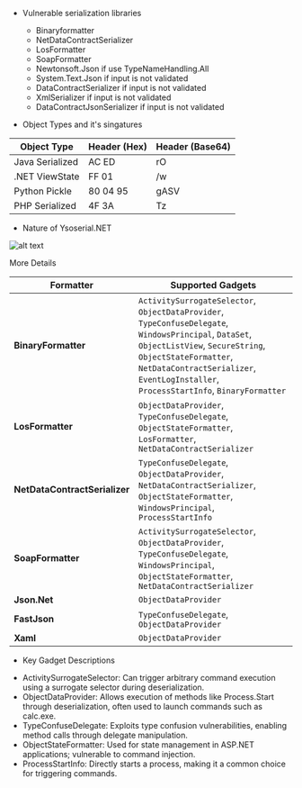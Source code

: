 * Vulnerable serialization libraries 
  - Binaryformatter
  - NetDataContractSerializer
  - LosFormatter
  - SoapFormatter
  - Newtonsoft.Json if use TypeNameHandling.All
  - System.Text.Json if input is not validated 
  - DataContractSerializer if input is not validated
  - XmlSerializer if input is not validated
  - DataContractJsonSerializer if input is not validated

* Object Types and it's singatures

| Object Type    | Header (Hex) | Header (Base64) |
| -------- | ------- | ------- |
| Java Serialized  | AC ED    | rO    |
| .NET ViewState | FF 01     |/w    |
| Python Pickle    | 80 04 95    |gASV    |
| PHP Serialized    | 4F 3A    |Tz    |

* Nature of Ysoserial.NET

![alt text](https://www.mdsec.co.uk/wp-content/uploads/2020/04/Screenshot-2020-04-24-at-10.09.00.png)

More Details 

| **Formatter** | **Supported Gadgets** |
| --- | --- |
| **BinaryFormatter** | `ActivitySurrogateSelector`, `ObjectDataProvider`, `TypeConfuseDelegate`, `WindowsPrincipal`, `DataSet`, `ObjectListView`, `SecureString`, `ObjectStateFormatter`, `NetDataContractSerializer`, `EventLogInstaller`, `ProcessStartInfo`, `BinaryFormatter` |
| **LosFormatter** | `ObjectDataProvider`, `TypeConfuseDelegate`, `ObjectStateFormatter`, `LosFormatter`, `NetDataContractSerializer` |
| **NetDataContractSerializer** | `TypeConfuseDelegate`, `ObjectDataProvider`, `NetDataContractSerializer`, `ObjectStateFormatter`, `WindowsPrincipal`, `ProcessStartInfo` |
| **SoapFormatter** | `ActivitySurrogateSelector`, `ObjectDataProvider`, `TypeConfuseDelegate`, `WindowsPrincipal`, `ObjectStateFormatter`, `NetDataContractSerializer` |
| **Json.Net** | `ObjectDataProvider` |
| **FastJson** | `TypeConfuseDelegate`, `ObjectDataProvider` |
| **Xaml** | `ObjectDataProvider` |


* Key Gadget Descriptions

 - ActivitySurrogateSelector: Can trigger arbitrary command execution using a surrogate selector during deserialization.
 - ObjectDataProvider: Allows execution of methods like Process.Start through deserialization, often used to launch commands such as calc.exe.
 - TypeConfuseDelegate: Exploits type confusion vulnerabilities, enabling method calls through delegate manipulation.
 - ObjectStateFormatter: Used for state management in ASP.NET applications; vulnerable to command injection.
 - ProcessStartInfo: Directly starts a process, making it a common choice for triggering commands.


		


